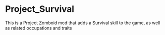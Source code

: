 # Project_Survival
This is a Project Zomboid mod that adds a Survival skill to the game, as well as related occupations and traits
